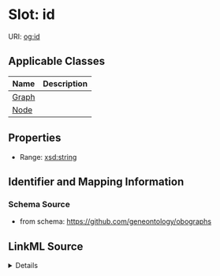 # Slot: id

URI: [og:id](https://github.com/geneontology/obographs/id)



<!-- no inheritance hierarchy -->




## Applicable Classes

| Name | Description |
| --- | --- |
[Graph](Graph.md) | 
[Node](Node.md) | 






## Properties

* Range: [xsd:string](http://www.w3.org/2001/XMLSchema#string)







## Identifier and Mapping Information







### Schema Source


* from schema: https://github.com/geneontology/obographs




## LinkML Source

<details>
```yaml
name: id
from_schema: https://github.com/geneontology/obographs
rank: 1000
identifier: true
alias: id
domain_of:
- Graph
- Node
range: string

```
</details>